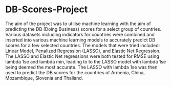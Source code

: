 # DB-Scores-Project
The aim of the project was to utilise machine learning with the aim of predicting the DB (Doing Business) scores for a select group of countries. Various datasets including indicators for countries were combined and inserted into various machine learning models to accurately predict DB scores for a few selected countries. The models that were tried included: Linear Model, Penalized Regression (LASSO), and Elastic Net Regression. The LASSO and Elastic Net regressions were both tested for RMSE using lambda 1se and lambda min, leading to to the LASSO model with lambda 1se being deemed the most accurate. The LASSO with lambda 1se was then used to predict the DB scores for the countries of Armenia, China, Mozambique, Slovenia and Thailand. 
